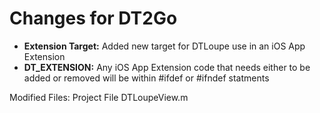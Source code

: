 Changes for DT2Go
==================
- **Extension Target:** Added new target for DTLoupe use in an iOS App Extension
- **DT_EXTENSION:** Any iOS App Extension code that needs either to be added or removed will be within #ifdef or #ifndef statments

Modified Files:
Project File
DTLoupeView.m